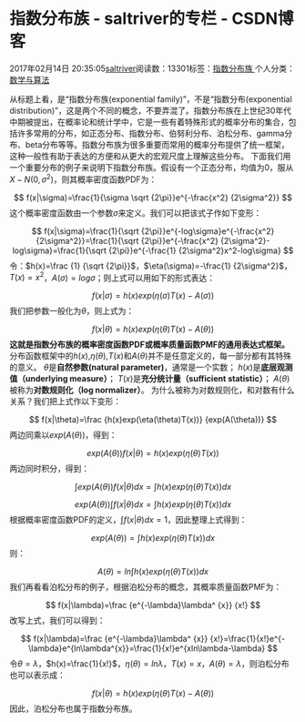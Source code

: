 
# 指数分布族 - saltriver的专栏 - CSDN博客


2017年02月14日 20:35:05[saltriver](https://me.csdn.net/saltriver)阅读数：13301标签：[指数分布族																](https://so.csdn.net/so/search/s.do?q=指数分布族&t=blog)个人分类：[数学与算法																](https://blog.csdn.net/saltriver/article/category/6363187)



从标题上看，是“指数分布族(exponential family)”，不是“指数分布(exponential distribution)”，这是两个不同的概念，不要弄混了。指数分布族在上世纪30年代中期被提出，在概率论和统计学中，它是一些有着特殊形式的概率分布的集合，包括许多常用的分布，如正态分布、指数分布、伯努利分布、泊松分布、gamma分布、beta分布等等。指数分布族为很多重要而常用的概率分布提供了统一框架，这种一般性有助于表达的方便和从更大的宏观尺度上理解这些分布。
下面我们用一个重要分布的例子来说明下指数分布族。假设有一个正态分布，均值为0，服从$X-N(0,\sigma ^{2})$，则其概率密度函数PDF为：

$$
f(x|\sigma)=\frac{1}{\sigma \sqrt {2\pi}}e^{-\frac{x^2} {2\sigma^2}}
$$
这个概率密度函数由一个参数$\sigma$来定义。我们可以把该式子作如下变形：

$$
f(x|\sigma)=\frac{1}{\sqrt {2\pi}}e^{-log\sigma}e^{-\frac{x^2} {2\sigma^2}}=\frac{1}{\sqrt {2\pi}}e^{-\frac{x^2} {2\sigma^2}-log\sigma}=\frac{1}{\sqrt {2\pi}}e^{-\frac{1} {2\sigma^2}x^2-log\sigma}
$$
令：$h(x)=\frac {1} {\sqrt {2\pi}}$，$\eta(\sigma)=-\frac{1} {2\sigma^2}$，$T(x)=x^2$，$A(\sigma)=log\sigma$；则上式可以用如下的形式表达：

$$
f(x|\sigma)=h(x)exp(\eta(\sigma)T(x)-A(\sigma))
$$
我们把参数一般化为$\theta$，则上式为：

$$
f(x|\theta)=h(x)exp(\eta(\theta)T(x)-A(\theta))
$$
**这就是指数分布族的概率密度函数PDF或概率质量函数PMF的通用表达式框架。**
分布函数框架中的$h(x)$,$\eta(\theta)$,$T(x)$和$A(\theta)$并不是任意定义的，每一部分都有其特殊的意义。
$\theta$是**自然参数(natural parameter)**，通常是一个实数；
$h(x)$是**底层观测值（underlying measure）**；
$T(x)$是**充分统计量（sufficient statistic）**；
$A(\theta)$被称为**对数规则化（log normalizer）**。
为什么被称为对数规则化，和对数有什么关系？我们把上式作以下变形：

$$
f(x|\theta)=\frac {h(x)exp(\eta(\theta)T(x))} {exp(A(\theta))}
$$
两边同乘以$exp(A(\theta))$，得到：

$$
exp(A(\theta))f(x|\theta)=h(x)exp(\eta(\theta)T(x))
$$
两边同时积分，得到：

$$
\int exp(A(\theta))f(x|\theta)dx=\int h(x)exp(\eta(\theta)T(x))dx
$$

$$
exp(A(\theta))\int f(x|\theta)dx=\int h(x)exp(\eta(\theta)T(x))dx
$$
根据概率密度函数PDF的定义，$\int f(x|\theta)dx=1$，因此整理上式得到：

$$
exp(A(\theta))=\int h(x)exp(\eta(\theta)T(x))dx
$$
则：

$$
A(\theta)=ln\int h(x)exp(\eta(\theta)T(x))dx
$$
我们再看看泊松分布的例子，根据泊松分布的概念，其概率质量函数PMF为：

$$
f(x|\lambda)=\frac {e^{-\lambda}\lambda^ {x}} {x!}
$$
改写上式，我们可以得到：

$$
f(x|\lambda)=\frac {e^{-\lambda}\lambda^ {x}} {x!}=\frac{1}{x!}e^{-\lambda}e^{ln\lambda^{x}}=\frac{1}{x!}e^{xln\lambda-\lambda}
$$
令$\theta=\lambda$，$h(x)=\frac{1}{x!}$，$\eta(\theta)=ln\lambda$，$T(x)=x$，$A(\theta)=\lambda$，则泊松分布也可以表示成：

$$
f(x|\theta)=h(x)exp(\eta(\theta)T(x)-A(\theta))
$$
因此，泊松分布也属于指数分布族。


